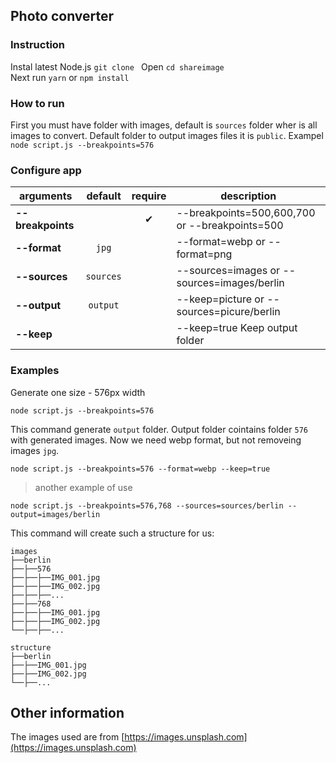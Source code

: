 ## Photo converter

### Instruction
Instal latest Node.js
`git clone `
Open `cd shareimage`  
Next run `yarn` or `npm install`

### How to run

First you must have folder with images, default is  `sources` folder wher is all images to convert.
Default folder to output images files it is `public`.
Exampel `node script.js --breakpoints=576`

### Configure app

arguments | default | require | description
---- | :-------: | :--------: | -----------
**--breakpoints** |  | ✔ | --breakpoints=500,600,700 or --breakpoints=500
**--format** | `jpg` |  | --format=webp or --format=png
**--sources** | `sources` | | --sources=images or --sources=images/berlin
**--output** | `output` | | --keep=picture or --sources=picure/berlin
**--keep** |  | | --keep=true Keep output folder

### Examples

Generate one size - 576px width
```
node script.js --breakpoints=576
```
This command generate `output` folder. Output folder cointains folder `576` with generated images.
Now we need webp format, but not removeing images `jpg`.
```
node script.js --breakpoints=576 --format=webp --keep=true
```

> another example of use

```
node script.js --breakpoints=576,768 --sources=sources/berlin --output=images/berlin
```
This command will create such a structure for us:
```
images
├──berlin
├──├──576
├──├──├──IMG_001.jpg
├──├──├──IMG_002.jpg
├──├──├──...
├──├──768
├──├──├──IMG_001.jpg
├──├──├──IMG_002.jpg
└──├──├──...
```

```
structure
├──berlin
├──├──IMG_001.jpg
├──├──IMG_002.jpg
└──├──...
```

## Other information

The images used are from 
[https://images.unsplash.com](https://images.unsplash.com)